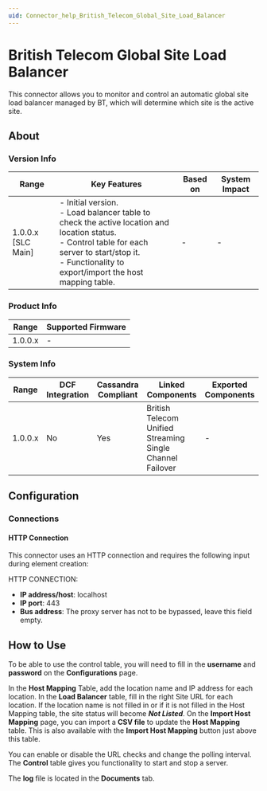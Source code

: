 ```yaml
---
uid: Connector_help_British_Telecom_Global_Site_Load_Balancer
---
```


# British Telecom Global Site Load Balancer

This connector allows you to monitor and control an automatic global site load balancer managed by BT, which will determine which site is the active site.

## About

### Version Info

| Range | Key Features | Based on | System Impact |
|--|--|--|--|
| 1.0.0.x [SLC Main] | - Initial version. <br>- Load balancer table to check the active location and location status. <br>- Control table for each server to start/stop it. <br>- Functionality to export/import the host mapping table. | - | - |

### Product Info

| Range     | Supported Firmware     |
|-----------|------------------------|
| 1.0.0.x   | -                      |

### System Info

| Range     | DCF Integration     | Cassandra Compliant     | Linked Components                                         | Exported Components     |
|-----------|---------------------|-------------------------|-----------------------------------------------------------|-------------------------|
| 1.0.0.x   | No                  | Yes                     | British Telecom Unified Streaming Single Channel Failover | -                       |

## Configuration

### Connections

#### HTTP Connection

This connector uses an HTTP connection and requires the following input during element creation:

HTTP CONNECTION:

- **IP address/host**: localhost
- **IP port**: 443
- **Bus address**: The proxy server has not to be bypassed, leave this field empty.

## How to Use

To be able to use the control table, you will need to fill in the **username** and **password** on the **Configurations** page.

In the **Host Mapping** Table, add the location name and IP address for each location. In the **Load Balancer** table, fill in the right Site URL for each location. If the location name is not filled in or if it is not filled in the Host Mapping table, the site status will become ***Not Listed***. On the **Import Host Mapping** page, you can import a **CSV file** to update the **Host Mapping** table. This is also available with the **Import Host Mapping** button just above this table.

You can enable or disable the URL checks and change the polling interval.
The **Control** table gives you functionality to start and stop a server.

The **log** file is located in the **Documents** tab.

